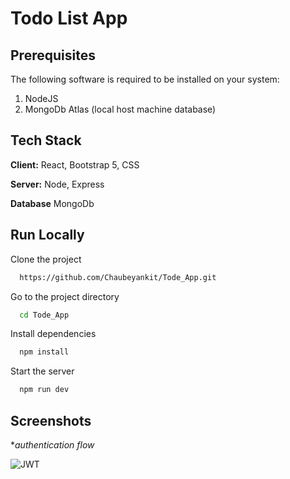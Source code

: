 
# Todo List App



## Prerequisites
The following software is required to be installed on your system:
1. NodeJS
2. MongoDb Atlas (local host machine database)

    
## Tech Stack

**Client:** React, Bootstrap 5, CSS

**Server:** Node, Express

**Database** MongoDb


## Run Locally

Clone the project

```bash
  https://github.com/Chaubeyankit/Tode_App.git
```

Go to the project directory

```bash
  cd Tode_App
```

Install dependencies

```bash
  npm install
```

Start the server

```bash
  npm run dev
```


## Screenshots
**authentication flow*

![JWT](https://github.com/Chaubeyankit/Tode_App/assets/90557067/953c341f-4219-4c0f-9478-56a0145ec081)

